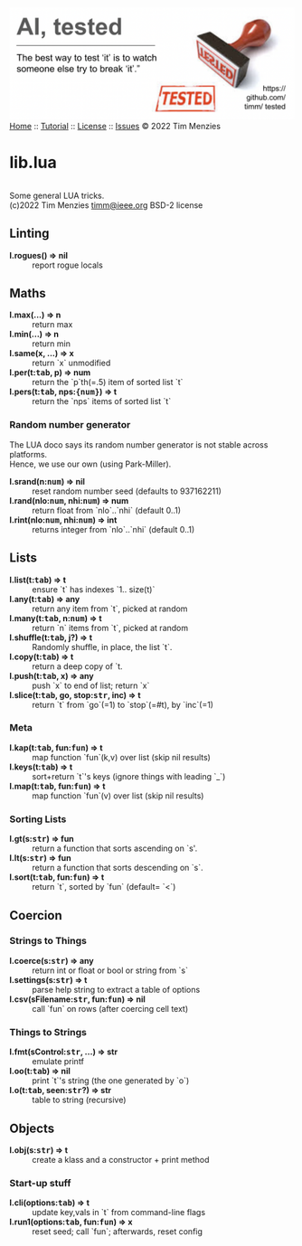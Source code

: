 &nbsp;<p><a name=top></a>
<img  src="/docs/img/banner.png">
[Home](/README.md#top) :: [Tutorial]() :: [License](/LICENSE.md) :: [Issues]() &copy; 2022 Tim Menzies   


# lib.lua

```css
```
 
Some general LUA tricks.    	
(c)2022 Tim Menzies <timm@ieee.org> BSD-2 license	
## Linting	

<dl>
<dt><b> l.rogues() &rArr;  nil </b></dt><dd>  report rogue locals </dd>
</dl>

## Maths	

<dl>
<dt><b> l.max(...) &rArr;  n </b></dt><dd>  return max </dd>
<dt><b> l.min(...) &rArr;  n </b></dt><dd>  return min </dd>
<dt><b> l.same(x, ...) &rArr;  x </b></dt><dd>  return `x` unmodified </dd>
<dt><b> l.per(t:<tt>tab</tt>, p) &rArr;  num </b></dt><dd>  return the `p`th(=.5) item of sorted list `t` </dd>
<dt><b> l.pers(t:<tt>tab</tt>, nps:<tt>{num}</tt>) &rArr;  t </b></dt><dd>  return the `nps` items of sorted list `t` </dd>
</dl>

### Random number generator	
The LUA doco says its random number generator is not stable across platforms.	
Hence, we use our own (using Park-Miller).	

<dl>
<dt><b> l.srand(n:<tt>num</tt>) &rArr;  nil </b></dt><dd>  reset random number seed (defaults to 937162211)  </dd>
<dt><b> l.rand(nlo:<tt>num</tt>, nhi:<tt>num</tt>) &rArr;  num </b></dt><dd>  return float from `nlo`..`nhi` (default 0..1) </dd>
<dt><b> l.rint(nlo:<tt>num</tt>, nhi:<tt>num</tt>) &rArr;  int </b></dt><dd>  returns integer from `nlo`..`nhi` (default 0..1) </dd>
</dl>

## Lists	

<dl>
<dt><b> l.list(t:<tt>tab</tt>) &rArr;  t </b></dt><dd>  ensure `t` has indexes `1.. size(t)` </dd>
<dt><b> l.any(t:<tt>tab</tt>) &rArr;  any </b></dt><dd>  return any item from `t`, picked at random </dd>
<dt><b> l.many(t:<tt>tab</tt>, n:<tt>num</tt>) &rArr;  t </b></dt><dd>  return `n` items from `t`, picked at random </dd>
<dt><b> l.shuffle(t:<tt>tab</tt>,    j?) &rArr;  t </b></dt><dd>   Randomly shuffle, in place, the list `t`. </dd>
<dt><b> l.copy(t:<tt>tab</tt>) &rArr;  t </b></dt><dd>  return a deep copy of `t. </dd>
<dt><b> l.push(t:<tt>tab</tt>,  x) &rArr;  any </b></dt><dd>  push `x` to end of list; return `x`  </dd>
<dt><b> l.slice(t:<tt>tab</tt>,  go,  stop:<tt>str</tt>,  inc) &rArr;  t </b></dt><dd>  return `t` from `go`(=1) to `stop`(=#t), by `inc`(=1) </dd>
</dl>

### Meta	

<dl>
<dt><b> l.kap(t:<tt>tab</tt>,  fun:<tt>fun</tt>) &rArr;  t </b></dt><dd>  map function `fun`(k,v) over list (skip nil results)  </dd>
<dt><b> l.keys(t:<tt>tab</tt>) &rArr;  t </b></dt><dd>  sort+return `t`'s keys (ignore things with leading `_`) </dd>
<dt><b> l.map(t:<tt>tab</tt>,  fun:<tt>fun</tt>) &rArr;  t </b></dt><dd>  map function `fun`(v) over list (skip nil results)  </dd>
</dl>

### Sorting Lists	

<dl>
<dt><b> l.gt(s:<tt>str</tt>) &rArr;  fun </b></dt><dd>  return a function that sorts ascending on `s'. </dd>
<dt><b> l.lt(s:<tt>str</tt>) &rArr;  fun </b></dt><dd>  return a function that sorts descending on `s`. </dd>
<dt><b> l.sort(t:<tt>tab</tt>,  fun:<tt>fun</tt>) &rArr;  t </b></dt><dd>  return `t`,  sorted by `fun` (default= `<`) </dd>
</dl>

## Coercion	
### Strings to Things	

<dl>
<dt><b> l.coerce(s:<tt>str</tt>) &rArr;  any </b></dt><dd>  return int or float or bool or string from `s` </dd>
<dt><b> l.settings(s:<tt>str</tt>) &rArr;  t </b></dt><dd>   parse help string to extract a table of options </dd>
<dt><b> l.csv(sFilename:<tt>str</tt>, fun:<tt>fun</tt>) &rArr;  nil </b></dt><dd>  call `fun` on rows (after coercing cell text) </dd>
</dl>

### Things to Strings	

<dl>
<dt><b> l.fmt(sControl:<tt>str</tt>, ...) &rArr;  str </b></dt><dd>  emulate printf </dd>
<dt><b> l.oo(t:<tt>tab</tt>) &rArr;  nil </b></dt><dd>  print `t`'s string (the one generated by `o`) </dd>
<dt><b> l.o(t:<tt>tab</tt>,   seen:<tt>str</tt>?) &rArr;  str </b></dt><dd>  table to string (recursive) </dd>
</dl>

## Objects	

<dl>
<dt><b> l.obj(s:<tt>str</tt>) &rArr;  t </b></dt><dd>  create a klass and a constructor + print method </dd>
</dl>

### Start-up stuff	

<dl>
<dt><b> l.cli(options:<tt>tab</tt>) &rArr;  t </b></dt><dd>  update key,vals in `t` from command-line flags </dd>
<dt><b> l.run1(options:<tt>tab</tt>, fun:<tt>fun</tt>) &rArr; x </b></dt><dd>  reset seed; call `fun`; afterwards, reset config </dd>
</dl>

